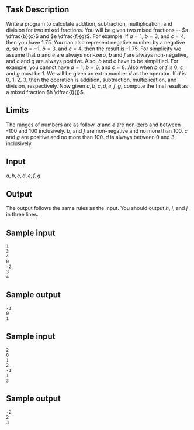 ## Task Description ##

Write a program to calculate addition, subtraction, multiplication, and division for two mixed fractions. 
You will be given two mixed fractions -- $a \dfrac{b}{c}$ and $e \dfrac{f}{g}$. 
For example, if $a = 1$, $b = 3$, and $c = 4$, then you have 1.75. 
You can also represent negative number by a negative $a$, so if $a = -1$, $b = 3$, and $c = 4$, then the result is -1.75. 
For simplicity we assume that $a$ and $e$ are always non-zero, $b$ and $f$ are always non-negative, and $c$ and $g$ are always positive. 
Also, $b$ and $c$ have to be simplified. 
For example, you cannot have $a = 1$, $b = 6$, and $c = 8$. Also when $b$ or $f$ is 0, $c$ and $g$ must be 1. 
We will be given an extra number $d$ as the operator. 
If $d$ is 0, 1, 2, 3, then the operation is addition, subtraction, multiplication, and division, respectively. 
Now given $a, b, c, d, e, f, g$, compute the final result as a mixed fraction $h \dfrac{i}{j}$.

## Limits ##

The ranges of numbers are as follow. 
$a$ and $e$ are non-zero and between -100 and 100 inclusively. 
$b$, and $f$ are non-negative and no more than 100. 
$c$ and $g$ are positive and no more than 100. $d$ is always between 0 and 3 inclusively.

## Input ##

$a, b, c, d, e, f, g$

## Output ##

The output follows the same rules as the input. 
You should output $h$, $i$, and $j$ in three lines.

## Sample input ##
```
1
3
4
0
-2
3
4
```

## Sample output ##
```
-1
0
1
```

## Sample input ##
```
2
0
1
2
-1
1
3
```

## Sample output ##
```
-2
2
3
```

